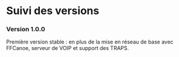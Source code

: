 # Suivi des versions

### Version 1.0.0
Première version stable : en plus de la mise en réseau de base avec FFCanoe, serveur de VOIP et support des TRAPS.
